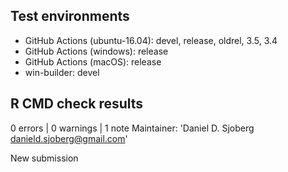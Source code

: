 ## Test environments

* GitHub Actions (ubuntu-16.04): devel, release, oldrel, 3.5, 3.4
* GitHub Actions (windows): release
* GitHub Actions (macOS): release
* win-builder: devel

## R CMD check results

0 errors | 0 warnings | 1 note
  Maintainer: 'Daniel D. Sjoberg <danield.sjoberg@gmail.com>'
  
  New submission

